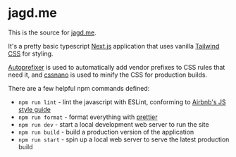 # jagd.me

This is the source for [jagd.me](https://jagd.me/).

It's a pretty basic typescript [Next.js](https://nextjs.org) application that uses vanilla [Tailwind CSS](https://tailwindcss.com) for styling.

[Autoprefixer](https://github.com/postcss/autoprefixer) is used to automatically add vendor prefixes to CSS rules that need it, and [cssnano](https://cssnano.co) is used to minify the CSS for production builds.

There are a few helpful npm commands defined:

- `npm run lint` - lint the javascript with ESLint, conforming to
  [Airbnb's JS style guide](https://github.com/airbnb/javascript)
- `npm run format` - format everything with [prettier](https://prettier.io/)
- `npm run dev` - start a local development web server to run the site
- `npm run build` - build a production version of the application
- `npm run start` - spin up a local web server to serve the latest production build
